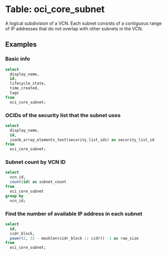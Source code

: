 # Table: oci_core_subnet

A logical subdivision of a VCN. Each subnet consists of a contiguous range of IP addresses that do not overlap with other subnets in the VCN.

## Examples

### Basic info

```sql
select
  display_name,
  id,
  lifecycle_state,
  time_created,
  tags
from
  oci_core_subnet;
```


### OCIDs of the security list that the subnet uses

```sql
select
  display_name,
  id,
  jsonb_array_elements_text(security_list_ids) as security_list_id
from
  oci_core_subnet;
```


### Subnet count by VCN ID

```sql
select
  vcn_id,
  count(id) as subnet_count
from
  oci_core_subnet
group by
  vcn_id;
```


### Find the number of available IP address in each subnet

```sql
select
  id,
  cidr_block,
  power(2, 32 - masklen(cidr_block :: cidr)) -1 as raw_size
from
  oci_core_subnet;
```
